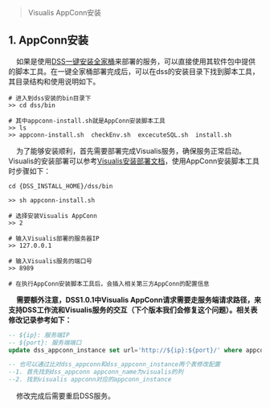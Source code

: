 > Visualis AppConn安装

## 1. AppConn安装
&nbsp;&nbsp;&nbsp;&nbsp;如果是使用[DSS一键安装全家桶](https://osp-1257653870.cos.ap-guangzhou.myqcloud.com/WeDatasphere/DataSphereStudio/1.0.1/DSS-Linkis%E5%85%A8%E5%AE%B6%E6%A1%B620220223.zip)来部署的服务，可以直接使用其软件包中提供的脚本工具。在一键全家桶部署完成后，可以在dss的安装目录下找到脚本工具，其目录结构和使用说明如下。
```shell
# 进入到dss安装的bin目录下
>> cd dss/bin

# 其中appconn-install.sh就是AppConn安装脚本工具
>> ls
>> appconn-install.sh  checkEnv.sh  excecuteSQL.sh  install.sh
```
&nbsp;&nbsp;&nbsp;&nbsp;为了能够安装顺利，首先需要部署完成Visualis服务，确保服务正常启动。Visualis的安装部署可以参考[Visualis安装部署文档](./Visualis_deploy_doc_cn.md)，使用AppConn安装脚本工具时步骤如下：
```shell
cd {DSS_INSTALL_HOME}/dss/bin

>> sh appconn-install.sh

# 选择安装Visualis AppConn
>> 2

# 输入Visualis部署的服务器IP
>> 127.0.0.1

# 输入Visualis服务的端口号
>> 8989

# 在执行AppConn安装脚本工具后，会插入相关第三方AppConn的配置信息
```

&nbsp;&nbsp;&nbsp;&nbsp;**需要额外注意，DSS1.0.1中Visualis AppConn请求需要走服务端请求路径，来支持DSS工作流和Visualis服务的交互（下个版本我们会修复这个问题）。相关表修改记录参考如下：**
```sql
-- ${ip}: 服务端IP
-- ${port}: 服务端端口
update dss_appconn_instance set url='http://${ip}:${port}/' where appconn_id = (select id from dss_appconn where appconn_name = 'visualis');

-- 也可以通过比对dss_appconn和dss_appconn_instance两个表修改配置
--1. 首先找到dss_appconn appconn_name为visualis的列
--2. 找到visualis appconn对应的appconn_instance
```
&nbsp;&nbsp;&nbsp;&nbsp;修改完成后需要重启DSS服务。
